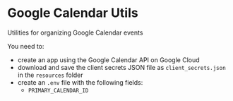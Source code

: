 Google Calendar Utils
=====================

Utilities for organizing Google Calendar events

You need to:

- create an app using the Google Calendar API on Google Cloud
- download and save the client secrets JSON file as `client_secrets.json` in the `resources` folder
- create an `.env` file with the following fields:
    - `PRIMARY_CALENDAR_ID`